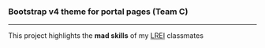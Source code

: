 ### Bootstrap v4 theme for portal pages (Team C)
---

This project highlights the **mad skills** of my [LREI](https://www.lrei.org) classmates
